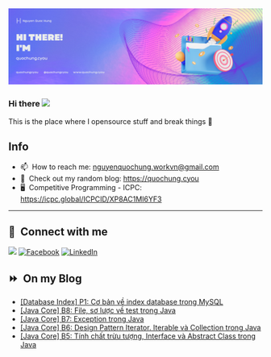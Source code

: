 <img src="header.png"></img>
---
### Hi there <a href="https://www.quochung.cyou/"><img src="https://media.giphy.com/media/hvRJCLFzcasrR4ia7z/giphy.gif" width="5%"></a>
This is the place where I opensource stuff and break things :rofl: 

## Info
- 📫 &nbsp;How to reach me: nguyenquochung.workvn@gmail.com
- 🔗 &nbsp;Check out my random blog: https://quochung.cyou
- 🖥️ &nbsp;Competitive Programming - ICPC: https://icpc.global/ICPCID/XP8AC1MI6YF3
---

## 🔗 &nbsp;**Connect with me**


<a href="mailto:nguyenquochung.workvn@gmail.com"><img src="https://img.shields.io/badge/e‑mail-D14836.svg?style=for-the-badge&logo=GMail&logoColor=white"/></a>
[![Facebook](https://img.shields.io/badge/Facebook-1877F2?style=for-the-badge&logo=facebook&logoColor=white)](https://facebook.com/quochung.cyou) 
[![LinkedIn](https://img.shields.io/badge/LinkedIn-0077B5?style=for-the-badge&logo=linkedin&logoColor=white)](https://linkedin.com/in/quochungcyou) 


## ⏩ &nbsp;On my Blog
<!-- BLOG-POST-LIST:START -->
- [[Database Index] P1: Cơ bản về index database trong MySQL](https://quochung.cyou/database-index-p1-co-ban-ve-index-database-trong-mysql/)
- [[Java Core] B8: File, sơ lược về test trong Java](https://quochung.cyou/java-core-b8-file-so-luoc-ve-test-trong-java/)
- [[Java Core] B7: Exception trong Java](https://quochung.cyou/java-core-b7-exception-trong-java/)
- [[Java Core] B6: Design Pattern Iterator. Iterable và Collection trong Java](https://quochung.cyou/java-core-b6-design-pattern-iterator-iterable-va-collection-trong-java/)
- [[Java Core] B5: Tính chất trừu tượng, Interface và Abstract Class trong Java](https://quochung.cyou/java-core-b5-tinh-chat-truu-tuong-interface-va-abstract-class-trong-java/)
<!-- BLOG-POST-LIST:END -->


